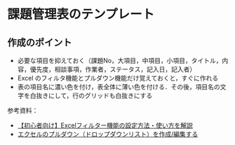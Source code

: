 # 課題管理表のテンプレート

## 作成のポイント
- 必要な項目を抑えておく（課題No，大項目，中項目，小項目，タイトル，内容，優先度，相談事項，作業者，ステータス，記入日，記入者）
- Excel のフィルタ機能とプルダウン機能だけ覚えておくと，すぐに作れる
- 表の項目名に濃い色を付け，表全体に薄い色を付ける．その後，項目名の文字を白抜きにして，行のグリッドも白抜きにする

参考資料：
- [【初心者向け】Excelフィルター機能の設定方法・使い方を解説](https://blog.hubspot.jp/excel-filter)
- [エクセルのプルダウン（ドロップダウンリスト）を作成/編集する](https://office-hack.com/excel/pulldown-menu/)

